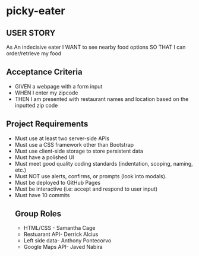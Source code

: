 # picky-eater

## USER STORY
As An indecisive eater
I WANT to see nearby food options
SO THAT I can order/retrieve my food

## Acceptance Criteria

- GIVEN a webpage with a form input
- WHEN I enter my zipcode
- THEN I am presented with restaurant names and location based on the inputted zip code

## Project Requirements
- Must use at least two server-side APIs
- Must use a CSS framework other than Bootstrap
- Must use client-side storage to store persistent data
- Must have a polished UI
- Must meet good quality coding standards (indentation, scoping, naming, etc.)
- Must NOT use alerts, confirms, or prompts (look into modals).
- Must be deployed to GitHub Pages
- Must be interactive (i.e: accept and respond to user input)
- Must have 10 commits
  ## Group Roles
  - HTML/CSS - Samantha Cage 
  - Restuarant API- Derrick Alcius
  - Left side data- Anthony Pontecorvo 
  - Google Maps API- Javed Nabira